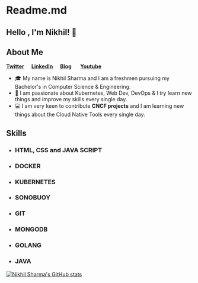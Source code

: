 # Readme.md

## Hello , I'm Nikhil! <span class="wave">👋</span>
## About Me 

**[Twitter](https://twitter.com/nikhilstwt)**&nbsp;&nbsp;&nbsp;&nbsp;&nbsp;**[LinkedIn](https://www.linkedin.com/in/nikhil-sharma-3884261b2/)**&nbsp;&nbsp;&nbsp;&nbsp;&nbsp;**[Blog](https://nikhilsblog.hashnode.dev/)**
&nbsp;&nbsp;&nbsp;&nbsp;&nbsp;**[Youtube](https://www.youtube.com/channel/UC13FZ3U7cuLIGN9lOo_8cQQ)**


- :mortar_board: My name is Nikhil Sharma and I am a freshmen pursuing my Bachelor's in Computer Science & Engineering. 
- :raising_hand: I am passionate about Kubernetes, Web Dev, DevOps & I try learn new things and improve my skills every single day.
- :computer: I am very keen to contribute **CNCF projects** and I am learning new things about the Cloud Native Tools every single day.

## Skills 

- ### **HTML, CSS** and **JAVA SCRIPT**
- ### **DOCKER**
- ### **KUBERNETES**
- ### **SONOBUOY**
- ### **GIT** 
- ### **MONGODB**
- ### **GOLANG**
- ### **JAVA**



[![Nikhil Sharma's GitHub stats](https://github-readme-stats.vercel.app/api?username=NikhilSharmaWe)](https://github.com/anuraghazra/github-readme-stats)

